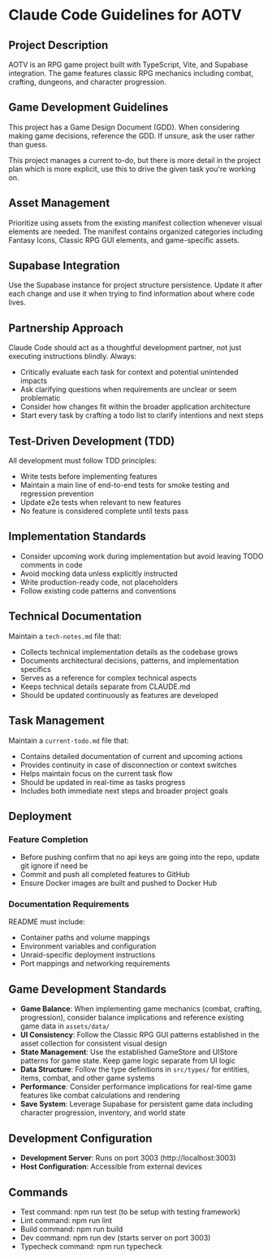 # Claude Code Guidelines for AOTV

## Project Description
AOTV is an RPG game project built with TypeScript, Vite, and Supabase integration. The game features classic RPG mechanics including combat, crafting, dungeons, and character progression.

## Game Development Guidelines
This project has a Game Design Document (GDD). When considering making game decisions, reference the GDD. If unsure, ask the user rather than guess.

This project manages a current to-do, but there is more detail in the project plan which is more explicit, use this to drive the given task you're working on.

## Asset Management
Prioritize using assets from the existing manifest collection whenever visual elements are needed. The manifest contains organized categories including Fantasy Icons, Classic RPG GUI elements, and game-specific assets.

## Supabase Integration
Use the Supabase instance for project structure persistence. Update it after each change and use it when trying to find information about where code lives.

## Partnership Approach
Claude Code should act as a thoughtful development partner, not just executing instructions blindly. Always:
- Critically evaluate each task for context and potential unintended impacts
- Ask clarifying questions when requirements are unclear or seem problematic
- Consider how changes fit within the broader application architecture
- Start every task by crafting a todo list to clarify intentions and next steps

## Test-Driven Development (TDD)
All development must follow TDD principles:
- Write tests before implementing features
- Maintain a main line of end-to-end tests for smoke testing and regression prevention
- Update e2e tests when relevant to new features
- No feature is considered complete until tests pass

## Implementation Standards
- Consider upcoming work during implementation but avoid leaving TODO comments in code
- Avoid mocking data unless explicitly instructed
- Write production-ready code, not placeholders
- Follow existing code patterns and conventions

## Technical Documentation
Maintain a `tech-notes.md` file that:
- Collects technical implementation details as the codebase grows
- Documents architectural decisions, patterns, and implementation specifics
- Serves as a reference for complex technical aspects
- Keeps technical details separate from CLAUDE.md
- Should be updated continuously as features are developed

## Task Management
Maintain a `current-todo.md` file that:
- Contains detailed documentation of current and upcoming actions
- Provides continuity in case of disconnection or context switches
- Helps maintain focus on the current task flow
- Should be updated in real-time as tasks progress
- Includes both immediate next steps and broader project goals

## Deployment
### Feature Completion
- Before pushing confirm that no api keys are going into the repo, update git ignore if need be
- Commit and push all completed features to GitHub
- Ensure Docker images are built and pushed to Docker Hub

### Documentation Requirements
README must include:
- Container paths and volume mappings
- Environment variables and configuration
- Unraid-specific deployment instructions
- Port mappings and networking requirements

## Game Development Standards
- **Game Balance**: When implementing game mechanics (combat, crafting, progression), consider balance implications and reference existing game data in `assets/data/`
- **UI Consistency**: Follow the Classic RPG GUI patterns established in the asset collection for consistent visual design
- **State Management**: Use the established GameStore and UIStore patterns for game state. Keep game logic separate from UI logic
- **Data Structure**: Follow the type definitions in `src/types/` for entities, items, combat, and other game systems
- **Performance**: Consider performance implications for real-time game features like combat calculations and rendering
- **Save System**: Leverage Supabase for persistent game data including character progression, inventory, and world state

## Development Configuration
- **Development Server**: Runs on port 3003 (http://localhost:3003)
- **Host Configuration**: Accessible from external devices

## Commands
- Test command: npm run test (to be setup with testing framework)
- Lint command: npm run lint
- Build command: npm run build
- Dev command: npm run dev (starts server on port 3003)
- Typecheck command: npm run typecheck